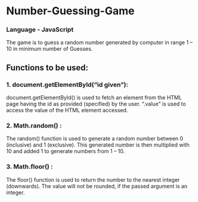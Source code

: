 # Number-Guessing-Game


### Language - JavaScript
The game is to guess a random number generated by computer in range 1 – 10 in minimum number of Guesses.

## Functions to be used:

### 1. document.getElementById(“id given”): 
document.getElementById() is used to fetch an element from the HTML page having the id as provided (specified) by the user.
“.value” is used to access the value of the HTML element accessed.

### 2. Math.random() : 
The random() function is used to generate a random number between 0 (inclusive) and 1 (exclusive). This generated number is then multiplied with 10 and added 1 to generate numbers from 1 – 10.

### 3. Math.floor() : 
The floor() function is used to return the number to the nearest integer (downwards). The value will not be rounded, if the passed argument is an integer.

